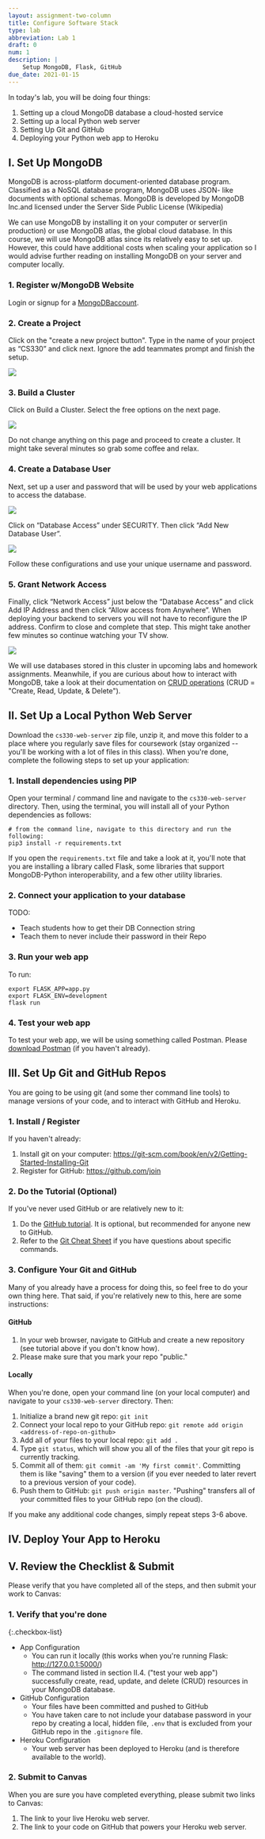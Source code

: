 ```yaml
---
layout: assignment-two-column
title: Configure Software Stack
type: lab
abbreviation: Lab 1
draft: 0
num: 1
description: |
    Setup MongoDB, Flask, GitHub
due_date: 2021-01-15
---
```


In today's lab, you will be doing four things:
1. Setting up a cloud MongoDB database a cloud-hosted service
2. Setting up a local Python web server
3. Setting Up Git and GitHub
4. Deploying your Python web app to Heroku


## I. Set Up MongoDB

MongoDB is a​cross-platform​ document-oriented database​ program. Classified as a ​NoSQL​ database program, MongoDB uses ​JSON-​ like documents with optional s​chemas​. MongoDB is developed by M​ongoDB Inc.​ and licensed under the Server Side Public License (Wikipedia)

We can use MongoDB by installing it on your computer or server(in production) or use MongoDB atlas, the global cloud database. In this course, we will use MongoDB atlas since its relatively easy to set up. However, this could have additional costs when scaling your application so I would advise further reading on installing MongoDB on your server and computer locally.

### 1. Register w/MongoDB​ Website
Login or signup for a <a href="https://account.mongodb.com/account/login" target="_blank">MongoDB​ account</a>.

### 2. Create a Project
Click on the "create a new project button". Type in the name of your project as “CS330” and click next. Ignore the add teammates prompt and finish the setup.

<img class="large frame" src="/winter2021/assets/images/lab01/ss1.png" />
   
### 3. Build a Cluster
Click on Build a Cluster. Select the free options on the next page.

<img class="large frame" src="/winter2021/assets/images/lab01/ss2.png" />

Do not change anything on this page and proceed to create a cluster. It might take several minutes so grab some coffee and relax.

### 4. Create a Database User
Next, set up a user and password that will be used by your web applications to access the database.

<img class="large frame" src="/winter2021/assets/images/lab01/ss3.png" />

Click on “Database Access” under SECURITY. Then click “Add New Database User”.

<img class="large frame" src="/winter2021/assets/images/lab01/ss4.png" />

Follow these configurations and use your unique username and password.

### 5. Grant Network Access
Finally, click “Network Access” just below the “Database Access” and click Add IP Address and then click “Allow access from Anywhere”. When deploying your backend to servers you will not have to reconfigure the IP address. Confirm to close and complete that step. This might take another few minutes so continue watching your TV show.

<img class="large frame" src="/winter2021/assets/images/lab01/ss5.png" />
 
We will use databases stored in this cluster in upcoming labs and homework assignments. Meanwhile, if you are curious about how to interact with MongoDB, take a look at their documentation on <a href="https://docs.mongodb.com/manual/crud/" target="_blank">CRUD operations​</a> (CRUD = "Create, Read, Update, & Delete").


## II. Set Up a Local Python Web Server
Download the `cs330-web-server` zip file, unzip it, and move this folder to a place where you regularly save files for coursework (stay organized -- you'll be working with a lot of files in this class). When you're done, complete the following steps to set up your application:

### 1. Install dependencies using PIP
Open your terminal / command line and navigate to the `cs330-web-server` directory. Then, using the terminal, you will install all of your Python dependencies as follows:

```shell
# from the command line, navigate to this directory and run the following:
pip3 install -r requirements.txt
```

If you open the `requirements.txt` file and take a look at it, you'll note that you are installing a library called Flask, some libraries that support MongoDB-Python interoperability, and a few other utility libraries.


### 2. Connect your application to your database
TODO: 
* Teach students how to get their DB Connection string
* Teach them to never include their password in their Repo

### 3. Run your web app
To run:
```
export FLASK_APP=app.py
export FLASK_ENV=development
flask run
```

### 4. Test your web app
To test your web app, we will be using something called Postman. Please <a href="https://www.postman.com/downloads/">download Postman</a> (if you haven't already).

## III. Set Up Git and GitHub Repos
You are going to be using git (and some ther command line tools) to manage versions of your code, and to interact with GitHub and Heroku. 

### 1. Install / Register
If you haven't already:
1. Install git on your computer: <a href="https://git-scm.com/book/en/v2/Getting-Started-Installing-Git" target="_blank">https://git-scm.com/book/en/v2/Getting-Started-Installing-Git</a>
2. Register for GitHub: <a href="https://github.com/join" target="_blank">https://github.com/join</a>

### 2. Do the Tutorial (Optional)
If you've never used GitHub or are relatively new to it:
1. Do the <a href="https://guides.github.com/activities/hello-world/" target="_blank">GitHub tutorial</a>. It is optional, but recommended for anyone new to GitHub.
2. Refer to the <a href="https://www.git-tower.com/blog/git-cheat-sheet/" target="_blank">Git Cheat Sheet</a> if you have questions about specific commands.

### 3. Configure Your Git and GitHub
Many of you already have a process for doing this, so feel free to do your own thing here. That said, if you're relatively new to this, here are some instructions:

#### GitHub
1. In your web browser, navigate to GitHub and create a new repository (see tutorial above if you don't know how).
2. Please make sure that you mark your repo "public."

#### Locally
When you're done, open your command line (on your local computer) and navigate to your `cs330-web-server` directory. Then:
1. Initialize a brand new git repo: `git init`
1. Connect your local repo to your GitHub repo: `git remote add origin <address-of-repo-on-github>`
1. Add all of your files to your local repo: `git add .`
1. Type `git status`, which will show you all of the files that your git repo is currently tracking.
1. Commit all of them: `git commit -am 'My first commit'`. Committing them is like "saving" them to a version (if you ever needed to later revert to a previous version of your code).
1. Push them to GitHub: `git push origin master`. "Pushing" transfers all of your committed files to your GitHub repo (on the cloud).

If you make any additional code changes, simply repeat steps 3-6 above.
  

## IV. Deploy Your App to Heroku

## V. Review the Checklist & Submit
Please verify that you have completed all of the steps, and then submit your work to Canvas:

### 1. Verify that you're done

{:.checkbox-list}
* App Configuration
   * You can run it locally (this works when you're running Flask: http://127.0.0.1:5000/)
   * The command listed in section II.4. ("test your web app") successfully create, read, update, and delete (CRUD) resources in your MongoDB database.
* GitHub Configuration
   * Your files have been committed and pushed to GitHub
   * You have taken care to not include your database password in your repo by creating a local, hidden file, `.env` that is excluded from your GitHub repo in the `.gitignore` file.
* Heroku Configuration
   * Your web server has been deployed to Heroku (and is therefore available to the world).

### 2. Submit to Canvas
When you are sure you have completed everything, please submit two links to Canvas:
1. The link to your live Heroku web server.
2. The link to your code on GitHub that powers your Heroku web server.
